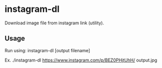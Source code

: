 # instagram-dl

Download image file from instagram link (utility).

## Usage
Run using: 
instagram-dl <url> [output filename] 
 
Ex. 
./instagram-dl https://www.instagram.com/p/BEZ0PHjtUhH/ output.jpg 
 
